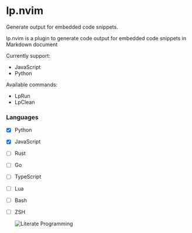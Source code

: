 # lp.nvim

Generate output for embedded code snippets.

lp.nvim is a plugin to generate code output for embedded code snippets in Markdown
document

Currently support:

- JavaScript
- Python

Available commands:

- LpRun <lang>
- LpClean
  
### Languages

- [x] Python
- [x] JavaScript
- [ ] Rust
- [ ] Go
- [ ] TypeScript
- [ ] Lua
- [ ] Bash
- [ ] ZSH
 

  ![Literate Programming](https://user-images.githubusercontent.com/113252/205429114-d9a71981-0e4c-43c3-bc36-4d0bfc87942a.gif)
